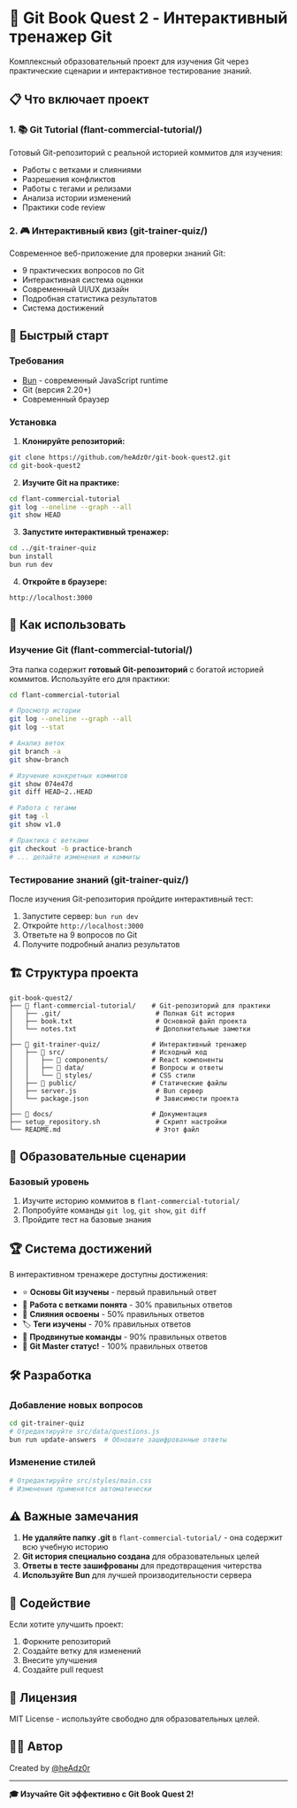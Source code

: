 # 🚀 Git Book Quest 2 - Интерактивный тренажер Git

Комплексный образовательный проект для изучения Git через практические сценарии и интерактивное тестирование знаний.

## 📋 Что включает проект

### 1. 📚 Git Tutorial (flant-commercial-tutorial/)

Готовый Git-репозиторий с реальной историей коммитов для изучения:

- Работы с ветками и слияниями
- Разрешения конфликтов
- Работы с тегами и релизами
- Анализа истории изменений
- Практики code review

### 2. 🎮 Интерактивный квиз (git-trainer-quiz/)

Современное веб-приложение для проверки знаний Git:

- 9 практических вопросов по Git
- Интерактивная система оценки
- Современный UI/UX дизайн
- Подробная статистика результатов
- Система достижений

## 🚀 Быстрый старт

### Требования

- [Bun](https://bun.sh) - современный JavaScript runtime
- Git (версия 2.20+)
- Современный браузер

### Установка

1. **Клонируйте репозиторий:**

```bash
git clone https://github.com/heAdz0r/git-book-quest2.git
cd git-book-quest2
```

2. **Изучите Git на практике:**

```bash
cd flant-commercial-tutorial
git log --oneline --graph --all
git show HEAD
```

3. **Запустите интерактивный тренажер:**

```bash
cd ../git-trainer-quiz
bun install
bun run dev
```

4. **Откройте в браузере:**

```
http://localhost:3000
```

## 📖 Как использовать

### Изучение Git (flant-commercial-tutorial/)

Эта папка содержит **готовый Git-репозиторий** с богатой историей коммитов. Используйте его для практики:

```bash
cd flant-commercial-tutorial

# Просмотр истории
git log --oneline --graph --all
git log --stat

# Анализ веток
git branch -a
git show-branch

# Изучение конкретных коммитов
git show 074e47d
git diff HEAD~2..HEAD

# Работа с тегами
git tag -l
git show v1.0

# Практика с ветками
git checkout -b practice-branch
# ... делайте изменения и коммиты
```

### Тестирование знаний (git-trainer-quiz/)

После изучения Git-репозитория пройдите интерактивный тест:

1. Запустите сервер: `bun run dev`
2. Откройте `http://localhost:3000`
3. Ответьте на 9 вопросов по Git
4. Получите подробный анализ результатов

## 🏗 Структура проекта

```
git-book-quest2/
├── 📁 flant-commercial-tutorial/    # Git-репозиторий для практики
│   ├── .git/                        # Полная Git история
│   ├── book.txt                     # Основной файл проекта
│   └── notes.txt                    # Дополнительные заметки
│
├── 📁 git-trainer-quiz/             # Интерактивный тренажер
│   ├── 📁 src/                      # Исходный код
│   │   ├── 📁 components/           # React компоненты
│   │   ├── 📁 data/                 # Вопросы и ответы
│   │   └── 📁 styles/               # CSS стили
│   ├── 📁 public/                   # Статические файлы
│   ├── server.js                    # Bun сервер
│   └── package.json                 # Зависимости проекта
│
├── 📁 docs/                         # Документация
├── setup_repository.sh              # Скрипт настройки
└── README.md                        # Этот файл
```

## 🎯 Образовательные сценарии

### Базовый уровень

1. Изучите историю коммитов в `flant-commercial-tutorial/`
2. Попробуйте команды `git log`, `git show`, `git diff`
3. Пройдите тест на базовые знания

## 🏆 Система достижений

В интерактивном тренажере доступны достижения:

- ⭐ **Основы Git изучены** - первый правильный ответ
- 🌿 **Работа с ветками понята** - 30% правильных ответов
- 🔀 **Слияния освоены** - 50% правильных ответов
- 🏷️ **Теги изучены** - 70% правильных ответов
- 🚀 **Продвинутые команды** - 90% правильных ответов
- 💎 **Git Master статус!** - 100% правильных ответов

## 🛠 Разработка

### Добавление новых вопросов

```bash
cd git-trainer-quiz
# Отредактируйте src/data/questions.js
bun run update-answers  # Обновите зашифрованные ответы
```

### Изменение стилей

```bash
# Отредактируйте src/styles/main.css
# Изменения применятся автоматически
```

## ⚠️ Важные замечания

1. **Не удаляйте папку .git** в `flant-commercial-tutorial/` - она содержит всю учебную историю
2. **Git история специально создана** для образовательных целей
3. **Ответы в тесте зашифрованы** для предотвращения читерства
4. **Используйте Bun** для лучшей производительности сервера

## 🤝 Содействие

Если хотите улучшить проект:

1. Форкните репозиторий
2. Создайте ветку для изменений
3. Внесите улучшения
4. Создайте pull request

## 📄 Лицензия

MIT License - используйте свободно для образовательных целей.

## 👨‍💻 Автор

Created by [@heAdz0r](https://github.com/heAdz0r)

---

**🎓 Изучайте Git эффективно с Git Book Quest 2!**
